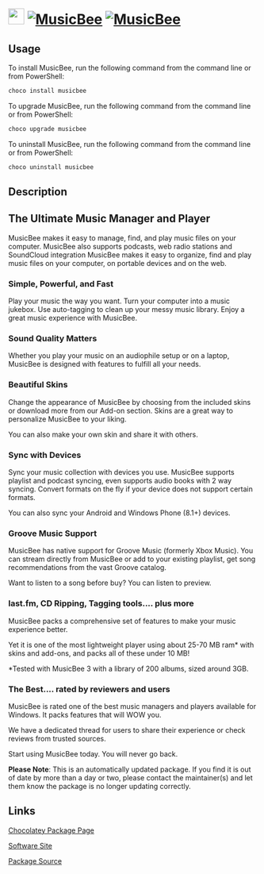 ﻿# <img src="https://cdn.jsdelivr.net/gh/mkevenaar/chocolatey-packages@6b72cf334ff8fef0fb86aad0c1534f68a42a9855/icons/musicbee.png" width="32" height="32"/> [![MusicBee](https://img.shields.io/chocolatey/v/musicbee.svg?label=MusicBee)](https://chocolatey.org/packages/musicbee) [![MusicBee](https://img.shields.io/chocolatey/dt/musicbee.svg)](https://chocolatey.org/packages/musicbee)

## Usage

To install MusicBee, run the following command from the command line or from PowerShell:

```powershell
choco install musicbee
```

To upgrade MusicBee, run the following command from the command line or from PowerShell:

```powershell
choco upgrade musicbee
```

To uninstall MusicBee, run the following command from the command line or from PowerShell:

```powershell
choco uninstall musicbee
```

## Description

## The Ultimate Music Manager and Player

MusicBee makes it easy to manage, find, and play music files on your computer. MusicBee also supports podcasts, web radio stations and SoundCloud integration
MusicBee makes it easy to organize, find and play music files on your computer, on portable devices and on the web.

### Simple, Powerful, and Fast

Play your music the way you want. Turn your computer into a music jukebox. Use auto-tagging to clean up your messy music library. Enjoy a great music experience with MusicBee.

### Sound Quality Matters

Whether you play your music on an audiophile setup or on a laptop, MusicBee is designed with features to fulfill all your needs.

### Beautiful Skins

Change the appearance of MusicBee by choosing from the included skins or download more from our Add-on section.
Skins are a great way to personalize MusicBee to your liking.

You can also make your own skin and share it with others.

### Sync with Devices

Sync your music collection with devices you use. MusicBee supports playlist and podcast syncing, even supports audio books with 2 way syncing.
Convert formats on the fly if your device does not support certain formats.

You can also sync your Android and Windows Phone (8.1+) devices.

### Groove Music Support

MusicBee has native support for Groove Music (formerly Xbox Music). You can stream directly from MusicBee or add to your existing playlist, get song recommendations from the vast Groove catalog.

Want to listen to a song before buy? You can listen to preview.

### last.fm, CD Ripping, Tagging tools.... plus more

MusicBee packs a comprehensive set of features to make your music experience better.

Yet it is one of the most lightweight player using about 25-70 MB ram* with skins and add-ons, and packs all of these under 10 MB!

*Tested with MusicBee 3 with a library of 200 albums, sized around 3GB.

### The Best.... rated by reviewers and users

MusicBee is rated one of the best music managers and players available for Windows. It packs features that will WOW you.

We have a dedicated thread for users to share their experience or check reviews from trusted sources.

Start using MusicBee today. You will never go back.

**Please Note**: This is an automatically updated package. If you find it is
out of date by more than a day or two, please contact the maintainer(s) and
let them know the package is no longer updating correctly.


## Links

[Chocolatey Package Page](https://chocolatey.org/packages/musicbee)

[Software Site](http://getmusicbee.com/)

[Package Source](https://github.com/mkevenaar/chocolatey-packages/tree/master/automatic/musicbee)

